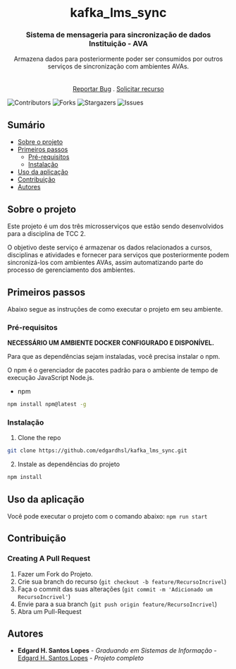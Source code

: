 <br/>
<p align="center">
  <h1 align="center">kafka_lms_sync</h1>

  <h3 align="center">Sistema de mensageria para sincronização de dados Instituição - AVA</h3>

  <p align="center">
    Armazena dados para posteriormente poder ser consumidos por outros serviços de sincronização com ambientes AVAs.
    <br/>
    <br/>
    <br/>
    <a href="https://github.com/edgardhsl/api-simulacao-instituicao/issues">Reportar Bug</a>
    .
    <a href="https://github.com/edgardhsl/api-simulacao-instituicao/issues">Solicitar recurso</a>
  </p>
</p>

![Contributors](https://img.shields.io/github/contributors/edgardhsl/api-simulacao-instituicao?color=dark-green) ![Forks](https://img.shields.io/github/forks/edgardhsl/api-simulacao-instituicao?style=social) ![Stargazers](https://img.shields.io/github/stars/edgardhsl/api-simulacao-instituicao?style=social) ![Issues](https://img.shields.io/github/issues/edgardhsl/api-simulacao-instituicao) 

## Sumário

* [Sobre o projeto](#sobre-o-projeto)
* [Primeiros passos](#primeiros-passos)
  * [Pré-requisitos](#pré-requisitos)
  * [Instalação](#instalação)
* [Uso da aplicação](#uso-da-aplicação)
* [Contribuição](#contribuição)
* [Autores](#autores)

## Sobre o projeto

Este projeto é um dos três microsserviços que estão sendo desenvolvidos para a disciplina de TCC 2. 

O objetivo deste serviço é armazenar os dados relacionados a cursos, disciplinas e atividades e fornecer para serviços que posteriormente podem sincronizá-los com ambientes AVAs, assim automatizando parte do processo de gerenciamento dos ambientes.

## Primeiros passos

Abaixo segue as instruções de como executar o projeto em seu ambiente.

### Pré-requisitos

**NECESSÁRIO UM AMBIENTE DOCKER CONFIGURADO E DISPONÍVEL.**

Para que as dependências sejam instaladas, você precisa instalar o npm.

O npm é o gerenciador de pacotes padrão para o ambiente de tempo de execução JavaScript Node.js.

* npm

```sh
npm install npm@latest -g
```

### Instalação

1. Clone the repo

```sh
git clone https://github.com/edgardhsl/kafka_lms_sync.git
```

2. Instale as dependências do projeto

```sh
npm install
```

## Uso da aplicação

Você pode executar o projeto com o comando abaixo:
`npm run start`

## Contribuição



### Creating A Pull Request

1. Fazer um Fork do Projeto.
2. Crie sua branch do recurso (`git checkout -b feature/RecursoIncrivel`)
3. Faça o commit das suas alterações (`git commit -m 'Adicionado um RecursoIncrivel'`)
4. Envie para a sua branch (`git push origin feature/RecursoIncrivel`)
5. Abra um Pull-Request

## Autores

* **Edgard H. Santos Lopes** - *Graduando em Sistemas de Informação* - [Edgard H. Santos Lopes](https://github.com/edgardhsl) - *Projeto completo*
